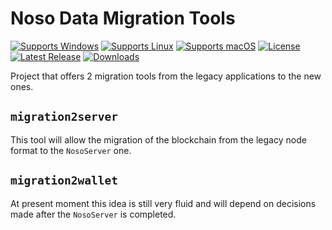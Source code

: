 # Noso Data Migration Tools


<!-- [![Build Status](https://github.com/gcarreno/NosoData-Migration-Tools/workflows/build-test/badge.svg?branch=main)](https://github.com/gcarreno/NosoData-Migration-Tools/actions) -->
[![Supports Windows](https://img.shields.io/badge/support-Windows-blue?logo=Windows)](https://github.com/gcarreno/NosoData-Migration-Tools/releases/latest)
[![Supports Linux](https://img.shields.io/badge/support-Linux-yellow?logo=Linux)](https://github.com/gcarreno/NosoData-Migration-Tools/releases/latest)
[![Supports macOS](https://img.shields.io/badge/support-macOS-black?logo=macOS)](https://github.com/gcarreno/NosoData-Migration-Tools/releases/latest)
[![License](https://img.shields.io/github/license/gcarreno/NosoData-Migration-Tools)](https://github.com/gcarreno/NosoData-Migration-Tools/blob/master/LICENSE)
[![Latest Release](https://img.shields.io/github/v/release/gcarreno/NosoData-Migration-Tools?label=latest%20release)](https://github.com/gcarreno/NosoData-Migration-Tools/releases/latest)
[![Downloads](https://img.shields.io/github/downloads/gcarreno/NosoData-Migration-Tools/total)](https://github.com/gcarreno/NosoData-Migration-Tools/releases)

Project that offers 2 migration tools from the legacy applications to the new ones.

## `migration2server`

This tool will allow the migration of the blockchain from the legacy node format to the `NosoServer` one.

## `migration2wallet`

At present moment this idea is still very fluid and will depend on decisions made after the `NosoServer` is completed.
